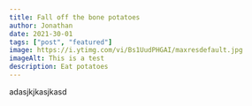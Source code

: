 ```yaml
---
title: Fall off the bone potatoes
author: Jonathan 
date: 2021-30-01
tags: ["post", "featured"]
image: https://i.ytimg.com/vi/Bs1UudPHGAI/maxresdefault.jpg
imageAlt: This is a test
description: Eat potatoes
---
```


adasjkjkasjkasd
